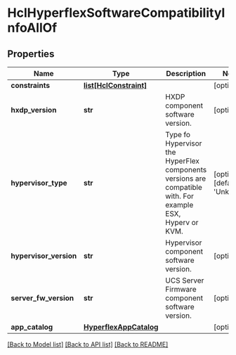 # HclHyperflexSoftwareCompatibilityInfoAllOf

## Properties
Name | Type | Description | Notes
------------ | ------------- | ------------- | -------------
**constraints** | [**list[HclConstraint]**](HclConstraint.md) |  | [optional] 
**hxdp_version** | **str** | HXDP component software version.   | [optional] 
**hypervisor_type** | **str** | Type fo Hypervisor the HyperFlex components versions are compatible with. For example ESX, Hyperv or KVM.   | [optional] [default to 'Unknown']
**hypervisor_version** | **str** | Hypervisor component software version.   | [optional] 
**server_fw_version** | **str** | UCS Server Firmware component software version.    | [optional] 
**app_catalog** | [**HyperflexAppCatalog**](.md) |  | [optional] 

[[Back to Model list]](../README.md#documentation-for-models) [[Back to API list]](../README.md#documentation-for-api-endpoints) [[Back to README]](../README.md)



